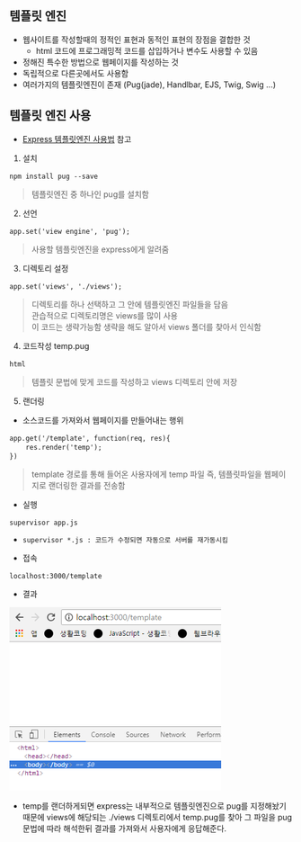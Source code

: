 ## 템플릿 엔진
- 웹사이트를 작성할때의 정적인 표현과 동적인 표현의 장점을 결합한 것
  - html 코드에 프로그래밍적 코드를 삽입하거나 변수도 사용할 수 있음
- 정해진 특수한 방법으로 웹페이지를 작성하는 것
- 독립적으로 다른곳에서도 사용함
- 여러가지의 템플릿엔진이 존재 (Pug(jade), Handlbar, EJS, Twig, Swig ...)


## 템플릿 엔진 사용
- [Express 템플릿엔진 사용법](http://expressjs.com/ko/guide/using-template-engines.html) 참고
1. 설치
```
npm install pug --save
```
> 템플릿엔진 중 하나인 pug를 설치함

2. 선언
```
app.set('view engine', 'pug');
```
> 사용할 템플릿엔진을 express에게 알려줌

3. 디렉토리 설정
```
app.set('views', './views');
```
> 디렉토리를 하나 선택하고 그 안에 템플릿엔진 파일들을 담음<br/>관습적으로 디렉토리명은 views를 많이 사용<br/>이 코드는 생략가능함 생략을 해도 알아서 views 폴더를 찾아서 인식함

4. 코드작성
temp.pug
```
html
```
> 템플릿 문법에 맞게 코드를 작성하고 views 디렉토리 안에 저장

5. 랜더링
- 소스코드를 가져와서 웹페이지를 만들어내는 행위
```
app.get('/template', function(req, res){
	res.render('temp');
})
```
> template 경로를 통해 들어온 사용자에게 temp 파일 즉, 템플릿파일을 웹페이지로 랜더링한 결과를 전송함

- 실행
```
supervisor app.js
```
- `supervisor *.js : 코드가 수정되면 자동으로 서버를 재가동시킴`

- 접속
```
localhost:3000/template
```

- 결과

![템플릿](img/node16.png)<br/>

- temp를 랜더하게되면 express는 내부적으로 템플릿엔진으로 pug를 지정해놨기때문에 views에 해당되는 ./views 디렉토리에서 temp.pug를 찾아 그 파일을 pug문법에 따라 해석한뒤 결과를 가져와서 사용자에게 응답해준다.
